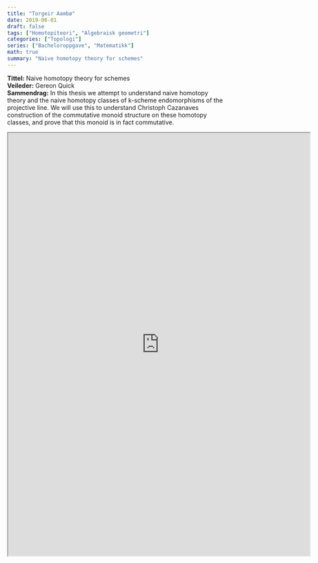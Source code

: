 ```yaml
---
title: "Torgeir Aambø"
date: 2019-06-01
draft: false
tags: ["Homotopiteori", "Algebraisk geometri"]
categories: ["Topologi"]
series: ["Bacheloroppgave", "Matematikk"]
math: true
summary: "Naive homotopy theory for schemes"
---
```


**Tittel:**    Naive homotopy theory for schemes \
**Veileder:**  Gereon Quick          \
**Sammendrag:** In this thesis we attempt to understand naive homotopy theory and the naive homotopy classes of k-scheme endomorphisms of the projective line. We will use this to understand Christoph Cazanaves construction of the commutative monoid structure on these homotopy classes, and prove that this monoid is in fact commutative.

<iframe src="https://docs.google.com/file/d/1eliZ2tmd3WEf1jXht-9tfkVWH-xv249A/preview" width="700" height="980" allow="autoplay"></iframe>

